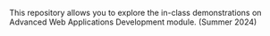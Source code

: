 This repository allows you to explore the in-class demonstrations on Advanced Web Applications Development module. (Summer 2024)
